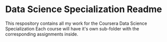 Data Science Specialization Readme
========================================================

This respository contains all my work for the Coursera Data Science Specialization
Each course will have it's own sub-folder with the corresponding assignments inside.



